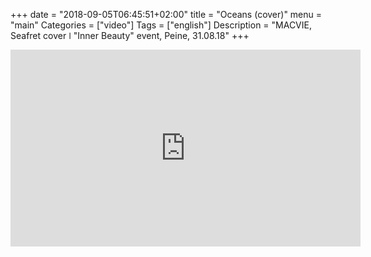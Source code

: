 +++
date = "2018-09-05T06:45:51+02:00"
title = "Oceans (cover)"
menu = "main"
Categories = ["video"]
Tags = ["english"]
Description = "MACVIE, Seafret cover   ǀ    "Inner Beauty" event, Peine, 31.08.18"
+++



<iframe width="560" height="315" src="https://www.youtube.com/embed/gQGv0rkOR7k?rel=0&amp;showinfo=0" frameborder="0" allow="autoplay; encrypted-media" allowfullscreen></iframe>



